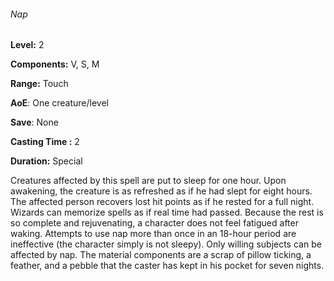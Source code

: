 ###### Nap

**Level:** 2

**Components:** V, S, M

**Range:** Touch

**AoE**: One creature/level

**Save**: None

**Casting Time :** 2

**Duration:** Special

Creatures affected by this spell are put to sleep for one hour. Upon awakening, the creature is as refreshed as if he had slept for eight hours. The affected person recovers lost hit points as if he rested for a full night. Wizards can memorize spells as if real time had passed. Because the rest is so complete and rejuvenating, a character does not feel fatigued after waking. Attempts to use nap more than once in an 18-hour period are ineffective (the character simply is not sleepy). Only willing subjects can be affected by nap. The material components are a scrap of pillow ticking, a feather, and a pebble that the caster has kept in his pocket for seven nights.